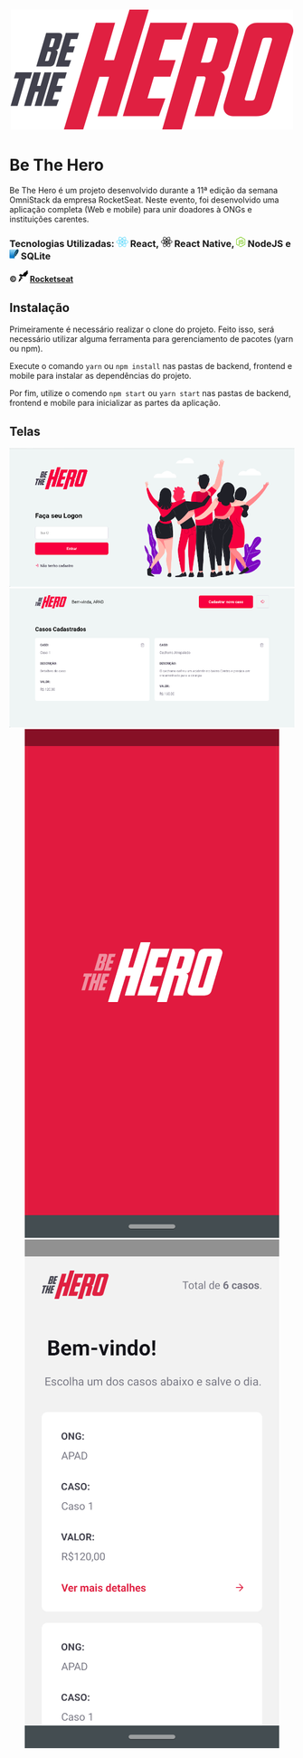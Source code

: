 <h1 align="center">
    <img alt="" title="" src="imgs/logo.svg">
</h1>

# Be The Hero 

Be The Hero é um projeto desenvolvido durante a 11ª edição da semana OmniStack da empresa RocketSeat. Neste evento, foi desenvolvido uma aplicação completa (Web e mobile) para unir doadores à ONGs e instituições carentes.

<h3> Tecnologias Utilizadas: <img src="imgs/react.png" alt="react" height="18"> React, <img src="imgs/react-native.png" alt="react-native" height="18"> React Native, <img src="imgs/node.png" alt="node" height="18"> NodeJS e <img src="imgs/sqlite.png" alt="node" height="18"> SQLite </h3>

**&copy; <img src="imgs/rocketseat.svg" alt="rocketseat" height="20"> [Rocketseat](https://rocketseat.com.br/)**


## Instalação

Primeiramente é necessário realizar o clone do projeto. Feito isso, será necessário utilizar alguma ferramenta para gerenciamento de pacotes (yarn ou npm).

Execute o comando ```yarn``` ou ```npm install``` nas pastas de backend, frontend e mobile para instalar as dependências do projeto.

Por fim, utilize o comendo ```npm start``` ou ```yarn start``` nas pastas de backend, frontend e mobile para inicializar as partes da aplicação.


## Telas

<p align="center">
    <img alt="" title="" src="imgs/teladesk1.png">
    <img alt="" title="" src="imgs/teladesk2.png">
    <img alt="" title="" src="imgs/telamob1.png">
    <img alt="" title="" src="imgs/telamob2.png">
</p>